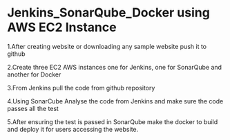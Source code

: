 # Jenkins_SonarQube_Docker using AWS EC2 Instance

1.After creating website or downloading any sample website push it to github 

2.Create three EC2 AWS instances one for Jenkins, one for SonarQube and another for Docker

3.From Jenkins pull the code from github repository

4.Using SonarCube Analyse the code from Jenkins and make sure the code passes all the test

5.After ensuring the test is passed in SonarQube make the docker to build and deploy it for users accessing the website. 
